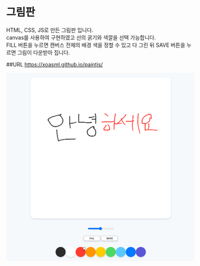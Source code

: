 # 그림판

HTML, CSS, JS로 만든 그림판 입니다.  
canvas를 사용하여 구현하였고 선의 굵기와 색깔을 선택 가능합니다.  
FILL 버튼을 누르면 캔버스 전체의 배경 색을 정할 수 있고
다 그린 뒤 SAVE 버튼을 누르면 그림이 다운받아 집니다.

##URL
https://xoasml.github.io/paintjs/

![screen](paint.png)
